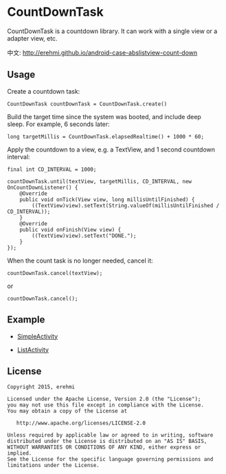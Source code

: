 CountDownTask
=============

CountDownTask is a countdown library. It can work with a single view or a
adapter view, etc.

中文: <http://erehmi.github.io/android-case-abslistview-count-down>

Usage
-----

Create a countdown task:

~~~~~~~~~~~~~~~~~~~~~~~~~~~~~~~~~~~~~~~~~~~~~~~~~~~~~~~~~~~~~~~~~~~~~~~~~~~~~~~~
CountDownTask countDownTask = CountDownTask.create()
~~~~~~~~~~~~~~~~~~~~~~~~~~~~~~~~~~~~~~~~~~~~~~~~~~~~~~~~~~~~~~~~~~~~~~~~~~~~~~~~

Build the target time since the system was booted, and include deep sleep. For
example, 6 seconds later:

~~~~~~~~~~~~~~~~~~~~~~~~~~~~~~~~~~~~~~~~~~~~~~~~~~~~~~~~~~~~~~~~~~~~~~~~~~~~~~~~
long targetMillis = CountDownTask.elapsedRealtime() + 1000 * 60;
~~~~~~~~~~~~~~~~~~~~~~~~~~~~~~~~~~~~~~~~~~~~~~~~~~~~~~~~~~~~~~~~~~~~~~~~~~~~~~~~

Apply the countdown to a view, e.g. a TextView, and 1 second countdown interval:

~~~~~~~~~~~~~~~~~~~~~~~~~~~~~~~~~~~~~~~~~~~~~~~~~~~~~~~~~~~~~~~~~~~~~~~~~~~~~~~~
final int CD_INTERVAL = 1000;

countDownTask.until(textView, targetMillis, CD_INTERVAL, new OnCountDownListener() {
    @Override
    public void onTick(View view, long millisUntilFinished) {
        ((TextView)view).setText(String.valueOf(millisUntilFinished / CD_INTERVAL));
    }
    @Override
    public void onFinish(View view) {
        ((TextView)view).setText("DONE.");
    }
});
~~~~~~~~~~~~~~~~~~~~~~~~~~~~~~~~~~~~~~~~~~~~~~~~~~~~~~~~~~~~~~~~~~~~~~~~~~~~~~~~

When the count task is no longer needed, cancel it:

~~~~~~~~~~~~~~~~~~~~~~~~~~~~~~~~~~~~~~~~~~~~~~~~~~~~~~~~~~~~~~~~~~~~~~~~~~~~~~~~
countDownTask.cancel(textView);
~~~~~~~~~~~~~~~~~~~~~~~~~~~~~~~~~~~~~~~~~~~~~~~~~~~~~~~~~~~~~~~~~~~~~~~~~~~~~~~~

or

~~~~~~~~~~~~~~~~~~~~~~~~~~~~~~~~~~~~~~~~~~~~~~~~~~~~~~~~~~~~~~~~~~~~~~~~~~~~~~~~
countDownTask.cancel();
~~~~~~~~~~~~~~~~~~~~~~~~~~~~~~~~~~~~~~~~~~~~~~~~~~~~~~~~~~~~~~~~~~~~~~~~~~~~~~~~

Example
-------

-   [SimpleActivity](https://github.com/erehmi/CountDownTask/blob/master/samples/src/main/java/io/github/erehmi/samples/SimpleActivity.java)

-   [ListActivity](https://github.com/erehmi/CountDownTask/blob/master/samples/src/main/java/io/github/erehmi/samples/ListActivity.java)

License
-------

~~~~~~~~~~~~~~~~~~~~~~~~~~~~~~~~~~~~~~~~~~~~~~~~~~~~~~~~~~~~~~~~~~~~~~~~~~~~~~~~
Copyright 2015, erehmi

Licensed under the Apache License, Version 2.0 (the "License");
you may not use this file except in compliance with the License.
You may obtain a copy of the License at

   http://www.apache.org/licenses/LICENSE-2.0

Unless required by applicable law or agreed to in writing, software
distributed under the License is distributed on an "AS IS" BASIS,
WITHOUT WARRANTIES OR CONDITIONS OF ANY KIND, either express or implied.
See the License for the specific language governing permissions and
limitations under the License.
~~~~~~~~~~~~~~~~~~~~~~~~~~~~~~~~~~~~~~~~~~~~~~~~~~~~~~~~~~~~~~~~~~~~~~~~~~~~~~~~
